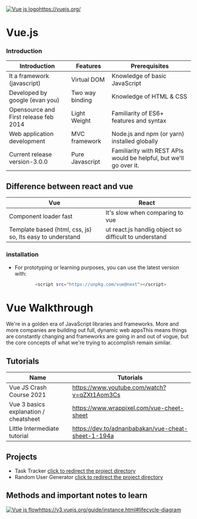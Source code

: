 [![Vue js logo](https://hackernoon.com/hn-images/1*ACR0gj0wbx91V_xgURifWg.png)](https://vuejs.org/)https://vuejs.org/
# Vue.js
### Introduction
| Introduction | Features | Prerequisites |
| ----- | ----- | ----- |
| It a framework (javascript) | Virtual DOM | Knowledge of basic JavaScript
| Developed by google (evan you) | Two way binding | Knowledge of HTML & CSS
| Opensource and First release feb 2014 | Light Weight | Familiarity of ES6+ features and syntax
| Web application development  | MVC framework | Node.js and npm (or yarn) installed globally
| Current release version-3.0.0 | Pure Javascript | Familiarity with REST APIs would be helpful, but we'll go over it.
## Difference between react and vue
| Vue | React |
| ----- | ----- |
| Component loader fast | It's slow when comparing to vue |
| Template based (html, css, js) so, Its easy to understand | ut react.js handlig object so difficult to understand |
### installation
- For prototyping or learning purposes, you can use the latest version with:
 ```sh
            <script src="https://unpkg.com/vue@next"></script>
```
# Vue Walkthrough
We're in a golden era of JavaScript libraries and frameworks. More and more companies are building out full, dynamic web appsThis means things are constantly changing and frameworks are going in and out of vogue, but the core concepts of what we're trying to accomplish remain similar.

## Tutorials
| Name | Tutorials |
| ------ | ------ |
| Vue JS Crash Course 2021 | https://www.youtube.com/watch?v=qZXt1Aom3Cs |
| Vue 3 basics explanation / cheatsheet | https://www.wrappixel.com/vue-cheet-sheet |
| Little Intermediate tutorial | https://dev.to/adnanbabakan/vue-cheat-sheet-1-194a |

## Projects
- Task Tracker [click to redirect the project directory](https://github.com/vigneshbharathi68/learning_port/tree/main/projects/vue/task-tracker)
- Random User Generator [click to redirect the project directory](https://github.com/vigneshbharathi68/learning_port/tree/main/projects/vue/random-user-gen)

## Methods and important notes to learn
[![Vue js flow](https://v3.vuejs.org/images/lifecycle.svg?__WB_REVISION__=f4a90248bd51e5ee6261fd079b5dffb5)](https://v3.vuejs.org/guide/instance.html#lifecycle-diagram)https://v3.vuejs.org/guide/instance.html#lifecycle-diagram

### <Template>
 - ```<form @submit="onSubmit"></form>``` 
 - The below will do the toggle between two class name for border changing to give the reminder green border :
 ```<div @dblclick="$emit('toggle-reminder', task.id)" :class="[task.reminder ? 'reminder': 'reminder_none', 'task']">```
 - By clicking font x it ill delete the task listed:
 ```<i @click="$emit('delete-task', task.id)" class="fas fa-times"></i>```
 - 
```
//Components should import before use
import Header from './components/Header'
import Tasks from './components/Tasks'

//This is the structre we will be using in vue script tag
export default { 
  name: 'App',
  //Imported components should be in this component
  components: {
    Header,
    Tasks
  },
  //This is where we get the data to template
  data(){
    return {
    //Here I am getting data from created() in methods
      tasks: []
    }
  },
  //It's nothing but a function 
  //which we are going to make some function to get the data to template
  methods: {
    deleteTask(id) {
      if (confirm('Are you sure?')){
        this.tasks = this.tasks.filter((task) => task.id 
        !== id)
      }
    },
    toggleReminder(id){
      this.tasks = this.tasks.map((task) => task.id === id ? {... task, reminder: !task.reminder} : task)
    }
  },
  //I have hard coded data and pushed it to data() task array.
  created() {
    this.tasks = [
      {
        id: 1,
        text: 'Doctor Appoinment',
        day: 'March 1st at 2:30 pm',
        reminder: true,
      },
      {
        id: 2,
        text: 'Meeting at school',
        day: 'March 2nd at 10:00 am',
        reminder: true,
      },
      {
        id: 3,
        text: 'Food shopping',
        day: 'March 3rd at 11:00 am',
        reminder: false,
      }
    ]
  }
}
//There is lot more we should learn as of now I have took it while doing task tracker app.
```
## Flow of function and data in vue on submitting form 
- Two files involving in this task ```App.vue``` and ```AddTask.vue```
- In ```AddTask.vue``` we actaully designed the form as per in the below picture
![Form screen shot](https://raw.githubusercontent.com/vigneshbharathi68/learning_port/main/Screenshot_2021-03-26%20Task%20tracker.png)
```
    onSubmit(e) {
        e.preventDefault()
        if (!this.text) { alert("Please add a task") return }
        const newTask = {
            id: Math.floor(Math.random() * 100000),
            text: this.text,
            day: this.day,
            reminder: this.reminder,
        }
        this.$emit('add-task', newTask)
        this.text = '',
        this.day = '',
        this.reminder = false
    }
```
- ```this.$emit('add-task', newTask)``` - this function throws the value as json as we converted the inputs using onSumbmit function some app is vue file is ready to catch it
- ``` <AddTask @add-task="addTask" /> ``` as we use this in ```App.vue``` it actually catches that emit and throw it to some function which we declare in methods shown below:
 ```addTask(task){ this.tasks = [...this.tasks, task] },```
now its time to wrap that input form to the actual task array in ```data()``` section and it will show the value to under the value

## How To Use an API with Vue.js
#### What is Vue.js?
- ue is a progressive framework for building user interfaces. 
- It supports augmented rendering of the HTML markup through a template declaration bound to a data model.
- When the data model is updated, the browser’s HTML DOM also changes accordingly.
- Vuejs is a frontend-end [framework](https://rapidapi.com/blog/api-glossary/api-framework/), and hence it is implemented only in the view layer.

#### Vue.js Components
Each Vue.js project is composed of smaller components. These form the individual building blocks of the complete application and enable abstraction and code reuse.
Here is an example of a Vue.js component.
[![Components picture](https://rapidapi.com/blog/wp-content/uploads/2020/04/Sample-Vue-Component.png)]
A Vue.js Component consists of 3 parts;
- The HTML declaration
- The component definition
- The component style
#### The HTML Declaration

The HTML markup of the component is part of the HTML declaration. Usually, a  ```<template>``` tag defines it and contains one or more child tags.
#### The Component Definition
Every Vue.js component has an Options object. It is a JSON object containing the following properties: 
```MEDCPW``` which stands Acronyms of 
```Methods``` | ```el``` | ```Data``` | ```Computed``` | ```Props``` | ```Watch```
- ```el:``` This property contains the CSS selector of the DOM element, which is attached to the Vue component.
- ```Data:``` The data defines an object that represents the internal data of the Vue component. It can also be a function that returns the data object.
- ```Methods:``` The methods object contains a key-value pair of method names and their function definition
for example,
```
    methods: {
        created() : function (x, y){
            return x*y;
        }
    }
    
```
). These are part of the Vue component’s behavior which the other component can trigger.
- ```computed:``` This contains an object which defines the getter and setter functions for computed properties of the Vue component. Computed properties affect a reactive update on the DOM whenever their value changes.   
- ```props:``` This contains an array or object of properties specific to the Vue.js component, set at the time of invocation. 
- ```watch:``` This object keeps track of changes in the value of any of the properties defined as part of ‘data‘ by setting up functions to watch over them.
